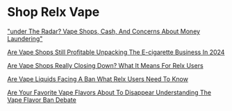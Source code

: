 <h1>Shop Relx Vape</h1><p><a href="post/under-the-radar?-vape-shops,-cash,-and-concerns-about-money-laundering.md">"under The Radar? Vape Shops, Cash, And Concerns About Money Laundering"</a></p><p><a href="post/are-vape-shops-still-profitable-unpacking-the-e-cigarette-business-in-2024.md">Are Vape Shops Still Profitable Unpacking The E-cigarette Business In 2024</a></p><p><a href="post/are-vape-shops-really-closing-down?-what-it-means-for-relx-users.md">Are Vape Shops Really Closing Down? What It Means For Relx Users</a></p><p><a href="post/are-vape-liquids-facing-a-ban-what-relx-users-need-to-know.md">Are Vape Liquids Facing A Ban What Relx Users Need To Know</a></p><p><a href="post/are-your-favorite-vape-flavors-about-to-disappear-understanding-the-vape-flavor-ban-debate.md">Are Your Favorite Vape Flavors About To Disappear Understanding The Vape Flavor Ban Debate</a></p>